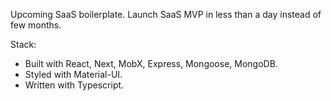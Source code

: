 Upcoming SaaS boilerplate. Launch SaaS MVP in less than a day instead of few months.

Stack:
- Built with React, Next, MobX, Express, Mongoose, MongoDB. 
- Styled with Material-UI. 
- Written with Typescript.
